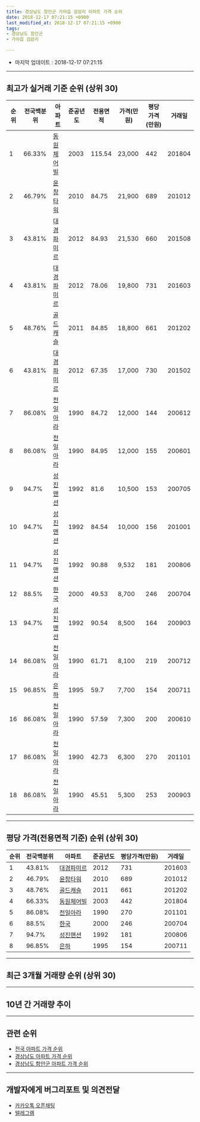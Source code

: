 ```yaml
---
title: 경상남도 함안군 가야읍 검암리 아파트 가격 순위
date: 2018-12-17 07:21:15 +0900
last_modified_at: 2018-12-17 07:21:15 +0900
tags:
- 경상남도 함안군
- 가야읍 검암리

---
```


* 마지막 업데이트 : 2018-12-17 07:21:15

---

## 최고가 실거래 기준 순위 (상위 30)


|순위|전국백분위|아파트|준공년도|전용면적|가격(만원)|평당가격(만원)|거래일|
|---|---|---|---|---|---|---|---|
|1|66.33%|[동원체어빌](https://search.naver.com/search.naver?query=%EA%B2%BD%EC%83%81%EB%82%A8%EB%8F%84+%ED%95%A8%EC%95%88%EA%B5%B0+%EA%B0%80%EC%95%BC%EC%9D%8D+%EA%B2%80%EC%95%94%EB%A6%AC+%EB%8F%99%EC%9B%90%EC%B2%B4%EC%96%B4%EB%B9%8C)|2003|115.54|23,000|442|201804|
|2|46.79%|[윤창타워](https://search.naver.com/search.naver?query=%EA%B2%BD%EC%83%81%EB%82%A8%EB%8F%84+%ED%95%A8%EC%95%88%EA%B5%B0+%EA%B0%80%EC%95%BC%EC%9D%8D+%EA%B2%80%EC%95%94%EB%A6%AC+%EC%9C%A4%EC%B0%BD%ED%83%80%EC%9B%8C)|2010|84.75|21,900|689|201012|
|3|43.81%|[대경파미르](https://search.naver.com/search.naver?query=%EA%B2%BD%EC%83%81%EB%82%A8%EB%8F%84+%ED%95%A8%EC%95%88%EA%B5%B0+%EA%B0%80%EC%95%BC%EC%9D%8D+%EA%B2%80%EC%95%94%EB%A6%AC+%EB%8C%80%EA%B2%BD%ED%8C%8C%EB%AF%B8%EB%A5%B4)|2012|84.93|21,530|660|201508|
|4|43.81%|[대경파미르](https://search.naver.com/search.naver?query=%EA%B2%BD%EC%83%81%EB%82%A8%EB%8F%84+%ED%95%A8%EC%95%88%EA%B5%B0+%EA%B0%80%EC%95%BC%EC%9D%8D+%EA%B2%80%EC%95%94%EB%A6%AC+%EB%8C%80%EA%B2%BD%ED%8C%8C%EB%AF%B8%EB%A5%B4)|2012|78.06|19,800|731|201603|
|5|48.76%|[골드캐슬](https://search.naver.com/search.naver?query=%EA%B2%BD%EC%83%81%EB%82%A8%EB%8F%84+%ED%95%A8%EC%95%88%EA%B5%B0+%EA%B0%80%EC%95%BC%EC%9D%8D+%EA%B2%80%EC%95%94%EB%A6%AC+%EA%B3%A8%EB%93%9C%EC%BA%90%EC%8A%AC)|2011|84.85|18,800|661|201202|
|6|43.81%|[대경파미르](https://search.naver.com/search.naver?query=%EA%B2%BD%EC%83%81%EB%82%A8%EB%8F%84+%ED%95%A8%EC%95%88%EA%B5%B0+%EA%B0%80%EC%95%BC%EC%9D%8D+%EA%B2%80%EC%95%94%EB%A6%AC+%EB%8C%80%EA%B2%BD%ED%8C%8C%EB%AF%B8%EB%A5%B4)|2012|67.35|17,000|730|201502|
|7|86.08%|[천일아라](https://search.naver.com/search.naver?query=%EA%B2%BD%EC%83%81%EB%82%A8%EB%8F%84+%ED%95%A8%EC%95%88%EA%B5%B0+%EA%B0%80%EC%95%BC%EC%9D%8D+%EA%B2%80%EC%95%94%EB%A6%AC+%EC%B2%9C%EC%9D%BC%EC%95%84%EB%9D%BC)|1990|84.72|12,000|144|200612|
|8|86.08%|[천일아라](https://search.naver.com/search.naver?query=%EA%B2%BD%EC%83%81%EB%82%A8%EB%8F%84+%ED%95%A8%EC%95%88%EA%B5%B0+%EA%B0%80%EC%95%BC%EC%9D%8D+%EA%B2%80%EC%95%94%EB%A6%AC+%EC%B2%9C%EC%9D%BC%EC%95%84%EB%9D%BC)|1990|84.95|12,000|155|200601|
|9|94.7%|[성진맨션](https://search.naver.com/search.naver?query=%EA%B2%BD%EC%83%81%EB%82%A8%EB%8F%84+%ED%95%A8%EC%95%88%EA%B5%B0+%EA%B0%80%EC%95%BC%EC%9D%8D+%EA%B2%80%EC%95%94%EB%A6%AC+%EC%84%B1%EC%A7%84%EB%A7%A8%EC%85%98)|1992|81.6|10,500|153|200705|
|10|94.7%|[성진맨션](https://search.naver.com/search.naver?query=%EA%B2%BD%EC%83%81%EB%82%A8%EB%8F%84+%ED%95%A8%EC%95%88%EA%B5%B0+%EA%B0%80%EC%95%BC%EC%9D%8D+%EA%B2%80%EC%95%94%EB%A6%AC+%EC%84%B1%EC%A7%84%EB%A7%A8%EC%85%98)|1992|84.54|10,000|156|201001|
|11|94.7%|[성진맨션](https://search.naver.com/search.naver?query=%EA%B2%BD%EC%83%81%EB%82%A8%EB%8F%84+%ED%95%A8%EC%95%88%EA%B5%B0+%EA%B0%80%EC%95%BC%EC%9D%8D+%EA%B2%80%EC%95%94%EB%A6%AC+%EC%84%B1%EC%A7%84%EB%A7%A8%EC%85%98)|1992|90.88|9,532|181|200806|
|12|88.5%|[한국](https://search.naver.com/search.naver?query=%EA%B2%BD%EC%83%81%EB%82%A8%EB%8F%84+%ED%95%A8%EC%95%88%EA%B5%B0+%EA%B0%80%EC%95%BC%EC%9D%8D+%EA%B2%80%EC%95%94%EB%A6%AC+%ED%95%9C%EA%B5%AD)|2000|49.53|8,700|246|200704|
|13|94.7%|[성진맨션](https://search.naver.com/search.naver?query=%EA%B2%BD%EC%83%81%EB%82%A8%EB%8F%84+%ED%95%A8%EC%95%88%EA%B5%B0+%EA%B0%80%EC%95%BC%EC%9D%8D+%EA%B2%80%EC%95%94%EB%A6%AC+%EC%84%B1%EC%A7%84%EB%A7%A8%EC%85%98)|1992|90.54|8,500|164|200903|
|14|86.08%|[천일아라](https://search.naver.com/search.naver?query=%EA%B2%BD%EC%83%81%EB%82%A8%EB%8F%84+%ED%95%A8%EC%95%88%EA%B5%B0+%EA%B0%80%EC%95%BC%EC%9D%8D+%EA%B2%80%EC%95%94%EB%A6%AC+%EC%B2%9C%EC%9D%BC%EC%95%84%EB%9D%BC)|1990|61.71|8,100|219|200712|
|15|96.85%|[은하](https://search.naver.com/search.naver?query=%EA%B2%BD%EC%83%81%EB%82%A8%EB%8F%84+%ED%95%A8%EC%95%88%EA%B5%B0+%EA%B0%80%EC%95%BC%EC%9D%8D+%EA%B2%80%EC%95%94%EB%A6%AC+%EC%9D%80%ED%95%98)|1995|59.7|7,700|154|200711|
|16|86.08%|[천일아라](https://search.naver.com/search.naver?query=%EA%B2%BD%EC%83%81%EB%82%A8%EB%8F%84+%ED%95%A8%EC%95%88%EA%B5%B0+%EA%B0%80%EC%95%BC%EC%9D%8D+%EA%B2%80%EC%95%94%EB%A6%AC+%EC%B2%9C%EC%9D%BC%EC%95%84%EB%9D%BC)|1990|57.59|7,300|200|200610|
|17|86.08%|[천일아라](https://search.naver.com/search.naver?query=%EA%B2%BD%EC%83%81%EB%82%A8%EB%8F%84+%ED%95%A8%EC%95%88%EA%B5%B0+%EA%B0%80%EC%95%BC%EC%9D%8D+%EA%B2%80%EC%95%94%EB%A6%AC+%EC%B2%9C%EC%9D%BC%EC%95%84%EB%9D%BC)|1990|42.73|6,300|270|201101|
|18|86.08%|[천일아라](https://search.naver.com/search.naver?query=%EA%B2%BD%EC%83%81%EB%82%A8%EB%8F%84+%ED%95%A8%EC%95%88%EA%B5%B0+%EA%B0%80%EC%95%BC%EC%9D%8D+%EA%B2%80%EC%95%94%EB%A6%AC+%EC%B2%9C%EC%9D%BC%EC%95%84%EB%9D%BC)|1990|45.51|5,300|253|200903|


---

## 평당 가격(전용면적 기준) 순위 (상위 30)


|순위|전국백분위|아파트|준공년도|평당가격(만원)|거래일|
|---|---|---|---|---|---|
|1|43.81%|[대경파미르](https://search.naver.com/search.naver?query=%EA%B2%BD%EC%83%81%EB%82%A8%EB%8F%84+%ED%95%A8%EC%95%88%EA%B5%B0+%EA%B0%80%EC%95%BC%EC%9D%8D+%EA%B2%80%EC%95%94%EB%A6%AC+%EB%8C%80%EA%B2%BD%ED%8C%8C%EB%AF%B8%EB%A5%B4)|2012|731|201603|
|2|46.79%|[윤창타워](https://search.naver.com/search.naver?query=%EA%B2%BD%EC%83%81%EB%82%A8%EB%8F%84+%ED%95%A8%EC%95%88%EA%B5%B0+%EA%B0%80%EC%95%BC%EC%9D%8D+%EA%B2%80%EC%95%94%EB%A6%AC+%EC%9C%A4%EC%B0%BD%ED%83%80%EC%9B%8C)|2010|689|201012|
|3|48.76%|[골드캐슬](https://search.naver.com/search.naver?query=%EA%B2%BD%EC%83%81%EB%82%A8%EB%8F%84+%ED%95%A8%EC%95%88%EA%B5%B0+%EA%B0%80%EC%95%BC%EC%9D%8D+%EA%B2%80%EC%95%94%EB%A6%AC+%EA%B3%A8%EB%93%9C%EC%BA%90%EC%8A%AC)|2011|661|201202|
|4|66.33%|[동원체어빌](https://search.naver.com/search.naver?query=%EA%B2%BD%EC%83%81%EB%82%A8%EB%8F%84+%ED%95%A8%EC%95%88%EA%B5%B0+%EA%B0%80%EC%95%BC%EC%9D%8D+%EA%B2%80%EC%95%94%EB%A6%AC+%EB%8F%99%EC%9B%90%EC%B2%B4%EC%96%B4%EB%B9%8C)|2003|442|201804|
|5|86.08%|[천일아라](https://search.naver.com/search.naver?query=%EA%B2%BD%EC%83%81%EB%82%A8%EB%8F%84+%ED%95%A8%EC%95%88%EA%B5%B0+%EA%B0%80%EC%95%BC%EC%9D%8D+%EA%B2%80%EC%95%94%EB%A6%AC+%EC%B2%9C%EC%9D%BC%EC%95%84%EB%9D%BC)|1990|270|201101|
|6|88.5%|[한국](https://search.naver.com/search.naver?query=%EA%B2%BD%EC%83%81%EB%82%A8%EB%8F%84+%ED%95%A8%EC%95%88%EA%B5%B0+%EA%B0%80%EC%95%BC%EC%9D%8D+%EA%B2%80%EC%95%94%EB%A6%AC+%ED%95%9C%EA%B5%AD)|2000|246|200704|
|7|94.7%|[성진맨션](https://search.naver.com/search.naver?query=%EA%B2%BD%EC%83%81%EB%82%A8%EB%8F%84+%ED%95%A8%EC%95%88%EA%B5%B0+%EA%B0%80%EC%95%BC%EC%9D%8D+%EA%B2%80%EC%95%94%EB%A6%AC+%EC%84%B1%EC%A7%84%EB%A7%A8%EC%85%98)|1992|181|200806|
|8|96.85%|[은하](https://search.naver.com/search.naver?query=%EA%B2%BD%EC%83%81%EB%82%A8%EB%8F%84+%ED%95%A8%EC%95%88%EA%B5%B0+%EA%B0%80%EC%95%BC%EC%9D%8D+%EA%B2%80%EC%95%94%EB%A6%AC+%EC%9D%80%ED%95%98)|1995|154|200711|


---

## 최근 3개월 거래량 순위 (상위 30)


<div style="width:100%;">
    <canvas id="deal_count_ranking" height="250"></canvas>
</div>


<script>
new Chart(document.getElementById("deal_count_ranking"), {
    type: 'horizontalBar',
    data: {
        labels: ['한국', '천일아라', '성진맨션'],
        datasets: [{
            label: '실거래 수',
            data: [3, 2, 2],
            borderColor: "rgba(255, 0, 128, 1)",
            backgroundColor: "rgba(255, 0, 128, 0.5)",
            fill: false,
        }]
    },
    options: {
        responsive: true,
        title: {
            display: true,
            text: '최근 3개월 거래량 순위'
        },
        tooltips: {
            mode: 'index',
            intersect: false,
            callbacks: {
                title: function(tooltipItems, data) {
                    return "실거래 수:";
                },
                label: function(tooltipItem, data) {
                    return data.labels[tooltipItem.index] + ": " + tooltipItem.xLabel;
                }
            }
        },
        hover: {
            mode: 'nearest',
            intersect: true
        },
        scales: {
            xAxes: [{
                display: true,
                scaleLabel: {
                    display: true,
                    labelString: '실거래 수'
                },
                ticks: {
                    suggestedMin: 0,
                }
            }],
            yAxes: [{
                display: true,
                ticks: {
                    autoSkip: false,
                    callback: function(value, index, values) {
                        if (value.length > 15)
                            return value.substr(0, 13) + "...";
                        else
                            return value;
                    }
                },
                scaleLabel: {
                    display: false,
                }
            }]
        }
    }
});

</script>


---

## 10년 간 거래량 추이


<div style="width:100%;">
    <canvas id="deal_progress" height="250"></canvas>
</div>

<script>
new Chart(document.getElementById("deal_progress"), {
    type: 'line',
    data: {
        labels: ['200812','200901','200902','200903','200904','200905','200906','200907','200908','200909','200910','200911','200912','201001','201002','201003','201004','201005','201006','201007','201008','201009','201010','201011','201012','201101','201102','201103','201104','201105','201106','201107','201108','201109','201110','201111','201112','201201','201202','201203','201204','201205','201206','201207','201208','201209','201210','201211','201212','201301','201302','201303','201304','201305','201306','201307','201308','201309','201310','201311','201312','201401','201402','201403','201404','201405','201406','201407','201408','201409','201410','201411','201412','201501','201502','201503','201504','201505','201506','201507','201508','201509','201510','201511','201512','201601','201602','201603','201604','201605','201606','201607','201608','201609','201610','201611','201612','201701','201702','201703','201704','201705','201706','201707','201708','201709','201710','201711','201712','201801','201802','201803','201804','201805','201806','201807','201808','201809','201810','201811','201812'],
        datasets: [{
            label: '실거래 수',
            pointRadius: 1,
            data: [0, 4, 5, 5, 4, 5, 3, 2, 0, 1, 1, 2, 1, 5, 3, 3, 0, 2, 1, 2, 4, 1, 1, 2, 8, 14, 8, 8, 5, 9, 3, 2, 2, 3, 5, 2, 0, 0, 1, 6, 5, 5, 6, 5, 0, 2, 6, 4, 2, 2, 6, 1, 3, 0, 1, 0, 2, 2, 3, 3, 3, 4, 4, 7, 4, 1, 0, 4, 1, 1, 7, 3, 7, 2, 5, 8, 5, 2, 2, 6, 8, 3, 13, 4, 6, 9, 5, 7, 7, 3, 9, 8, 4, 2, 8, 6, 1, 10, 6, 2, 3, 3, 4, 6, 4, 6, 3, 0, 3, 3, 1, 3, 4, 1, 5, 1, 2, 3, 4, 3, 0],
            borderColor: "rgba(255, 201, 14, 1)",
            backgroundColor: "rgba(255, 201, 14, 0.5)",
            fill: true,
        }]
    },
    options: {
        responsive: true,
        title: {
            display: true,
            text: '10년간 거래량 추이'
        },
        tooltips: {
            mode: 'index',
            intersect: false,
        },
        hover: {
            mode: 'nearest',
            intersect: true
        },
        scales: {
            xAxes: [{
                display: true,
                scaleLabel: {
                    display: true,
                    labelString: '년/월'
                }
            }],
            yAxes: [{
                display: true,
                ticks: {
                    suggestedMin: 0,
                },
                scaleLabel: {
                    display: true,
                    labelString: '실거래 수'
                }
            }]
        }
    }
});

</script>


---

## 관련 순위

- [전국 아파트 가격 순위](https://inasie.github.io/apt-ranking/전국)
- [경상남도 아파트 가격 순위](https://inasie.github.io/apt-ranking/경상남도)
- [경상남도 함안군 아파트 가격 순위](https://inasie.github.io/apt-ranking/경상남도-함안군)


---

## 개발자에게 버그리포트 및 의견전달

- [카카오톡 오픈채팅](https://open.kakao.com/o/gLJUAP4)
- [텔레그램](https://t.me/inasie)

